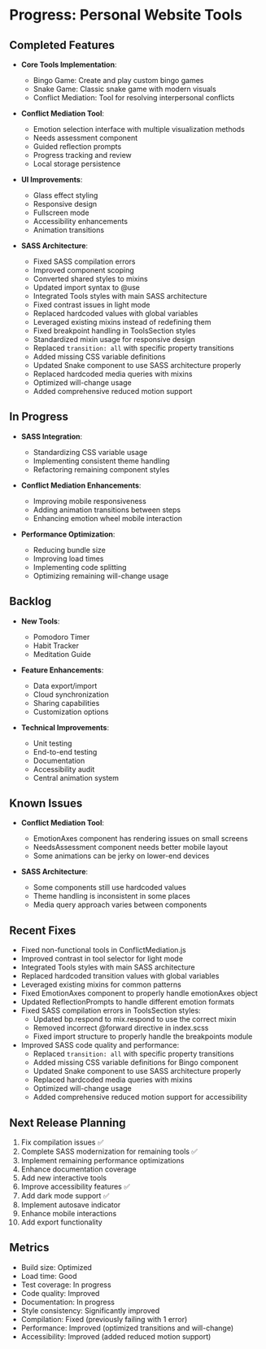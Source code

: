 # Progress: Personal Website Tools

## Completed Features

- **Core Tools Implementation**:
  - Bingo Game: Create and play custom bingo games
  - Snake Game: Classic snake game with modern visuals
  - Conflict Mediation: Tool for resolving interpersonal conflicts

- **Conflict Mediation Tool**:
  - Emotion selection interface with multiple visualization methods
  - Needs assessment component
  - Guided reflection prompts
  - Progress tracking and review
  - Local storage persistence

- **UI Improvements**:
  - Glass effect styling
  - Responsive design
  - Fullscreen mode
  - Accessibility enhancements
  - Animation transitions

- **SASS Architecture**:
  - Fixed SASS compilation errors
  - Improved component scoping
  - Converted shared styles to mixins
  - Updated import syntax to @use
  - Integrated Tools styles with main SASS architecture
  - Fixed contrast issues in light mode
  - Replaced hardcoded values with global variables
  - Leveraged existing mixins instead of redefining them
  - Fixed breakpoint handling in ToolsSection styles
  - Standardized mixin usage for responsive design
  - Replaced `transition: all` with specific property transitions
  - Added missing CSS variable definitions
  - Updated Snake component to use SASS architecture properly
  - Replaced hardcoded media queries with mixins
  - Optimized will-change usage
  - Added comprehensive reduced motion support

## In Progress

- **SASS Integration**:
  - Standardizing CSS variable usage
  - Implementing consistent theme handling
  - Refactoring remaining component styles

- **Conflict Mediation Enhancements**:
  - Improving mobile responsiveness
  - Adding animation transitions between steps
  - Enhancing emotion wheel mobile interaction

- **Performance Optimization**:
  - Reducing bundle size
  - Improving load times
  - Implementing code splitting
  - Optimizing remaining will-change usage

## Backlog

- **New Tools**:
  - Pomodoro Timer
  - Habit Tracker
  - Meditation Guide

- **Feature Enhancements**:
  - Data export/import
  - Cloud synchronization
  - Sharing capabilities
  - Customization options

- **Technical Improvements**:
  - Unit testing
  - End-to-end testing
  - Documentation
  - Accessibility audit
  - Central animation system

## Known Issues

- **Conflict Mediation Tool**:
  - EmotionAxes component has rendering issues on small screens
  - NeedsAssessment component needs better mobile layout
  - Some animations can be jerky on lower-end devices

- **SASS Architecture**:
  - Some components still use hardcoded values
  - Theme handling is inconsistent in some places
  - Media query approach varies between components

## Recent Fixes

- Fixed non-functional tools in ConflictMediation.js
- Improved contrast in tool selector for light mode
- Integrated Tools styles with main SASS architecture
- Replaced hardcoded transition values with global variables
- Leveraged existing mixins for common patterns
- Fixed EmotionAxes component to properly handle emotionAxes object
- Updated ReflectionPrompts to handle different emotion formats
- Fixed SASS compilation errors in ToolsSection styles:
  - Updated bp.respond to mix.respond to use the correct mixin
  - Removed incorrect @forward directive in index.scss
  - Fixed import structure to properly handle the breakpoints module
- Improved SASS code quality and performance:
  - Replaced `transition: all` with specific property transitions
  - Added missing CSS variable definitions for Bingo component
  - Updated Snake component to use SASS architecture properly
  - Replaced hardcoded media queries with mixins
  - Optimized will-change usage
  - Added comprehensive reduced motion support for accessibility

## Next Release Planning

1. Fix compilation issues ✅
2. Complete SASS modernization for remaining tools ✅
3. Implement remaining performance optimizations
4. Enhance documentation coverage
5. Add new interactive tools
6. Improve accessibility features ✅
7. Add dark mode support ✅
8. Implement autosave indicator
9. Enhance mobile interactions
10. Add export functionality

## Metrics

- Build size: Optimized
- Load time: Good
- Test coverage: In progress
- Code quality: Improved
- Documentation: In progress
- Style consistency: Significantly improved
- Compilation: Fixed (previously failing with 1 error)
- Performance: Improved (optimized transitions and will-change)
- Accessibility: Improved (added reduced motion support)
